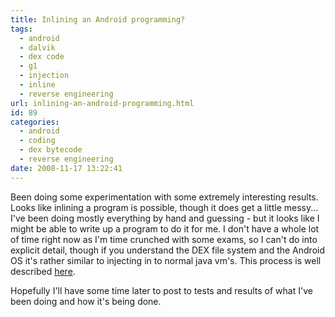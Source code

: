 ```yaml
---
title: Inlining an Android programming?
tags:
  - android
  - dalvik
  - dex code
  - g1
  - injection
  - inline
  - reverse engineering
url: inlining-an-android-programming.html
id: 89
categories:
  - android
  - coding
  - dex bytecode
  - reverse engineering
date: 2008-11-17 13:22:41
---
```


Been doing some experimentation with some extremely interesting results. Looks like inlining a program is possible, though it does get a little messy... I've been doing mostly everything by hand and guessing - but it looks like I might be able to write up a program to do it for me. I don't have a whole lot of time right now as I'm time crunched with some exams, so I can't do into explicit detail, though if you understand the DEX file system and the Android OS it's rather similar to injecting in to normal java vm's. This process is well described [here](http://xantorohara.blogspot.com/2007/09/java-code-injection-via-winapis.html).

Hopefully I'll have some time later to post to tests and results of what I've been doing and how it's being done.